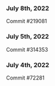 ### July 8th, 2022

Commit #219081

### July 5th, 2022

Commit #314353


### July 4th, 2022

Commit #72281
